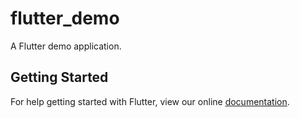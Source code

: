 # flutter_demo

A Flutter demo application.

## Getting Started

For help getting started with Flutter, view our online
[documentation](https://flutter.io/).
